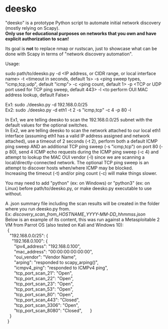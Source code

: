# deesko
"deesko" is a prototype Python script to automate initial network discovery (mostly relying on Scapy).  
**Only use for educational purposes on networks that you own and have explicit authorization to scan!**  

Its goal is **not** to replace nmap or rustscan, just to showcase what can be done with Scapy in terms of "network discovery automation".  

Usage:

sudo path/to/deesko.py -d <IP address, or CIDR range, or local interface name> -t <timeout in seconds, default 1s> -s <ping sweep types, "icmp,tcp,udp", default "icmp"> -c <ping count, default 1> -p <TCP or UDP port used for TCP ping sweep, default 443> -l <to perform OUI MAC address lookup, default False>  

Ex1: sudo ./deesko.py -d 192.168.0.0/25  
Ex2: sudo ./deesko.py -d eth1 -t 2 -s "icmp,tcp" -c 4 -p 80 -l  

In Ex1, we are telling deesko to scan the 192.168.0.0/25 subnet with the default values for the optional switches.  
In Ex2, we are telling deesko to scan the network attached to our local eth1 interface (assuming eth1 has a valid IP address assigned and network attached), use a timeout of 2 seconds (-t 2), perform both a default ICMP ping sweep AND an additional TCP ping sweep (-s "icmp,tcp") on port 80 (-p 80), send 4 ICMP echo requests during the ICMP ping sweep (-c 4) and attempt to lookup the MAC OUI vendor (-l) since we are scanning a local/directly-connected network. The optional TCP ping sweep is an attempt to discover hosts when/where ICMP may be blocked.  
Increasing the timeout (-t) and/or ping count (-c) will make things slower.  

You may need to add "python" (ex: on Windows) or "python3" (ex: on Linux) before path/to/deesko.py, or make deesko.py executable to use without.  

A .json summary file including the scan results will be created in the folder where you run deesko.py from.  
Ex: *discovery_scan_from_HOSTNAME_YYYY-MM-DD_hhmmss.json*  
Below is an example of its content, this was run against a Metasploitable 2 VM from Parrot OS (also tested on Kali and Windows 10):  
  &ensp;{  
    &ensp;&ensp;"192.168.0.0/25": {  
        &ensp;&ensp;&ensp;"192.168.0.100": {  
            &ensp;&ensp;&ensp;&ensp;"ipv4_address": "192.168.0.100",  
            &ensp;&ensp;&ensp;&ensp;"mac_address": "00:00:00:00:00:00",  
            &ensp;&ensp;&ensp;&ensp;"oui_vendor": "Vendor Name",  
            &ensp;&ensp;&ensp;&ensp;"arping": "responded to scapy_arping()",  
            &ensp;&ensp;&ensp;&ensp;"icmpv4_ping": "responded to ICMPv4 ping",  
            &ensp;&ensp;&ensp;&ensp;"tcp_port_scan_21": "Open",  
            &ensp;&ensp;&ensp;&ensp;"tcp_port_scan_22": "Open",  
            &ensp;&ensp;&ensp;&ensp;"tcp_port_scan_23": "Open",  
            &ensp;&ensp;&ensp;&ensp;"tcp_port_scan_53": "Open",  
            &ensp;&ensp;&ensp;&ensp;"tcp_port_scan_80": "Open",  
            &ensp;&ensp;&ensp;&ensp;"tcp_port_scan_443": "Closed",  
            &ensp;&ensp;&ensp;&ensp;"tcp_port_scan_3306": "Open",  
            &ensp;&ensp;&ensp;&ensp;"tcp_port_scan_8080": "Closed",
        &ensp;&ensp;&ensp;}  
    &ensp;&ensp;}  
&ensp;}  
